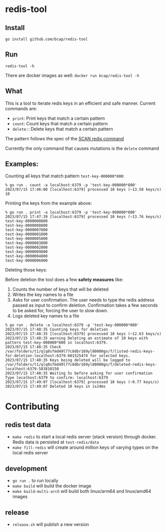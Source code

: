 # redis-tool

## Install

`go install github.com/bcap/redis-tool` 

## Run

`redis-tool -h` 

There are docker images as well: `docker run bcap/redis-tool -h`

## What

This is a tool to iterate redis keys in an efficient and safe manner. Current commands are:

* `print`: Print keys that match a certain pattern
* `count`: Count keys that match a certain pattern
* `delete:`: Delete keys that match a certain pattern

The pattern follows the spec of the [SCAN redis command](https://redis.io/commands/scan/)

Currently the only command that causes mutations is the `delete` command

## Examples:

Counting all keys that match pattern `test-key-000000*800`:

```
% go run . count -a localhost:6379 -p 'test-key-000000*800'
2023/07/15 17:46:00 [localhost:6379] processed 10 keys (~13.58 keys/s)
10
```

Printing the keys from the example above:

```
% go run . print -a localhost:6379 -p 'test-key-000000*800'
2023/07/15 17:47:39 [localhost:6379] processed 10 keys (~13.76 keys/s)
test-key-0000000800
test-key-0000008800
test-key-0000007800
test-key-0000001800
test-key-0000005800
test-key-0000003800
test-key-0000002800
test-key-0000009800
test-key-0000004800
test-key-0000006800
```

Deleting those keys:

Before deletion the tool does a few **safety measures** like:
1. Counts the number of keys that will be deleted
2. Writes the key names to a file
3. Asks for user confirmation. The user needs to type the redis address passed as input to confirm deletion. Confirmation takes a few seconds to be asked for, forcing the user to slow down.
4. Logs deleted key names to a file

```
% go run . delete -a localhost:6379 -p 'test-key-000000*800'
2023/07/15 17:48:35 Counting keys for deletion
2023/07/15 17:48:35 [localhost:6379] processed 10 keys (~12.63 keys/s)
2023/07/15 17:48:35 warning Deleting an estimate of 10 keys with pattern test-key-000000*800 in localhost:6379.
2023/07/15 17:48:35 Check /var/folders/t1/qlq0sfmd49l77c8dbr169yl80000gn/T/listed-redis-keys-for-deletion-localhost:6379-601525474 for selected keys.
2023/07/15 17:48:35 Keys being deleted will be logged to /var/folders/t1/qlq0sfmd49l77c8dbr169yl80000gn/T/deleted-redis-keys-localhost:6379-583810150
2023/07/15 17:48:35 Waiting 5s before asking for user confirmation
Type localhost:6379 to confirm: localhost:6379
2023/07/15 17:49:07 [localhost:6379] processed 10 keys (~9.77 keys/s)
2023/07/15 17:49:07 Deleted 10 keys in 1s24ms
```

# Contributing

## redis test data
- `make redis` to start a local redis server (stack version) through docker. Redis data is persisted at `test-redis/data`
- `make fill-redis` will create around million keys of varying types on the local redis server

## development
- `go run .` to run locally
- `make build` will build the docker image
- `make build-multi-arch` will build both linux/arm64 and linux/amd64 images

## release
- `release.sh` will publish a new version
